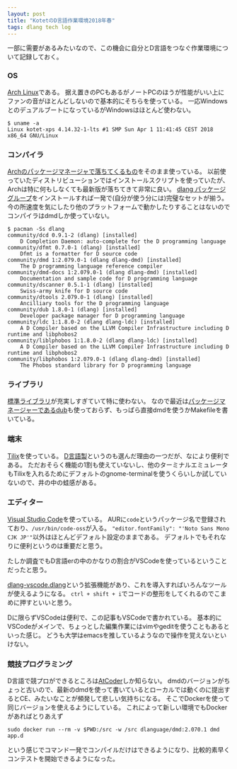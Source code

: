 ```yaml
---
layout: post
title: "KotetのD言語作業環境2018年春"
tags: dlang tech log
---
```


一部に需要があるみたいなので、この機会に自分とD言語をつなぐ作業環境について記録しておく。

### OS

[Arch Linux](https://www.archlinux.org/)である。
据え置きのPCもあるがノートPCのほうが性能がいい上にファンの音がほとんどしないので基本的にそちらを使っている。
一応WindowsとのデュアルブートになっているがWindowsはほとんど使わない。

```console
$ uname -a
Linux kotet-xps 4.14.32-1-lts #1 SMP Sun Apr 1 11:41:45 CEST 2018 x86_64 GNU/Linux
```

### コンパイラ

[Archのパッケージマネージャで落ちてくるもの](https://www.archlinux.org/packages/community/x86_64/dmd/)をそのまま使っている。
以前使っていたディストリビューションではインストールスクリプトを使っていたが、Archは特に何もしなくても最新版が落ちてきて非常に良い。
[dlang パッケージグループ](https://www.archlinux.org/groups/x86_64/dlang/)をインストールすれば一発で(自分が使う分には)完璧なセットが揃う。
今の所速度を気にしたり他のプラットフォームで動かしたりすることはないのでコンパイラはdmdしか使っていない。

```console
$ pacman -Ss dlang
community/dcd 0.9.1-2 (dlang) [installed]
    D Completion Daemon: auto-complete for the D programming language
community/dfmt 0.7.0-1 (dlang) [installed]
    Dfmt is a formatter for D source code
community/dmd 1:2.079.0-1 (dlang dlang-dmd) [installed]
    The D programming language reference compiler
community/dmd-docs 1:2.079.0-1 (dlang dlang-dmd) [installed]
    Documentation and sample code for D programming language
community/dscanner 0.5.1-1 (dlang) [installed]
    Swiss-army knife for D source code
community/dtools 2.079.0-1 (dlang) [installed]
    Ancilliary tools for the D programming language
community/dub 1.8.0-1 (dlang) [installed]
    Developer package manager for D programming language
community/ldc 1:1.8.0-2 (dlang dlang-ldc) [installed]
    A D Compiler based on the LLVM Compiler Infrastructure including D runtime and libphobos2
community/liblphobos 1:1.8.0-2 (dlang dlang-ldc) [installed]
    A D Compiler based on the LLVM Compiler Infrastructure including D runtime and libphobos2
community/libphobos 1:2.079.0-1 (dlang dlang-dmd) [installed]
    The Phobos standard library for D programming language
```

### ライブラリ

[標準ライブラリ](https://dlang.org/phobos/index.html)が充実しすぎていて特に使わない。
なので最近は[パッケージマネージャーであるdub](https://code.dlang.org/)も使っておらず、もっぱら直接dmdを使うかMakefileを書いている。

### 端末

[Tilix](https://gnunn1.github.io/tilix-web/)を使っている。
[D言語製](https://github.com/gnunn1/tilix)というのも選んだ理由の一つだが、なにより便利である。
ただおそらく機能の1割も使えていないし、他のターミナルエミュレータもTilixを入れるためにデフォルトのgnome-terminalを使うくらいしか試していないので、井の中の蛙感がある。

### エディター

[Visual Studio Code](https://code.visualstudio.com/)を使っている。
AURに`code`というパッケージ名で登録されており、`/usr/bin/code-oss`が入る。
`"editor.fontFamily": "'Noto Sans Mono CJK JP'"`以外はほとんどデフォルト設定のままである。
デフォルトでもそれなりに便利というのは重要だと思う。

たしか調査でもD言語erの中のかなりの割合がVSCodeを使っているということだったと思う。

[dlang-vscode.dlang](https://marketplace.visualstudio.com/items?itemName=dlang-vscode.dlang)という拡張機能があり、これを導入すればいろんなツールが使えるようになる。
`ctrl + shift + i`でコードの整形をしてくれるのでこまめに押すといいと思う。

Dに限らずVSCodeは便利で、この記事もVSCodeで書かれている。
基本的にVSCodeがメインで、ちょっとした編集作業にはvimやgeditを使うこともあるといった感じ。
どうも大学はemacsを推しているようなので操作を覚えないといけない。

### 競技プログラミング

D言語で競プロができるところは[AtCoder](http://atcoder.jp/)しか知らない。
dmdのバージョンがちょっと古いので、最新のdmdを使って書いているとローカルでは動くのに提出するとCE、みたいなことが頻発して悲しい気持ちになる。
そこでDockerを使って同じバージョンを使えるようにしている。
これによって新しい環境でもDockerがあればとりあえず

```
sudo docker run --rm -v $PWD:/src -w /src dlanguage/dmd:2.070.1 dmd app.d
```

という感じでコマンド一発でコンパイルだけはできるようになり、比較的素早くコンテストを開始できるようになった。